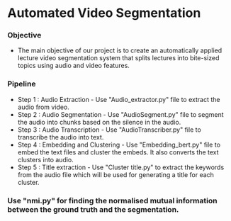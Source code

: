 # Automated Video Segmentation

### Objective

* The main objective of our project is to create an automatically applied 
lecture video segmentation system that splits lectures into bite-sized 
topics using audio and video features.


### Pipeline

* Step 1 : Audio Extraction - Use "Audio_extractor.py" file to extract the audio from video.
* Step 2 : Audio Segmentation - Use "AudioSegment.py" file to segment the audio into chunks based on the silence in the audio.
* Step 3 : Audio Transcription - Use "AudioTranscriber.py" file to transcribe the audio into text.
* Step 4 : Embedding and Clustering - Use "Embedding_bert.py" file to embed the text files and cluster the embeds. It also converts the text clusters into audio.
* Step 5 : Title extraction - Use "Cluster title.py" to extract the keywords from the audio file which will be used for generating a title for each cluster.

### Use "nmi.py" for finding the normalised mutual information between the ground truth and the segmentation.

